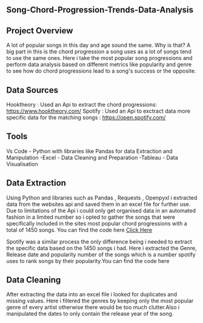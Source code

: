 ## Song-Chord-Progression-Trends-Data-Analysis

## Project Overview

A lot of popular songs in this day and age sound the same. Why is that? A big part in this is the chord progression a song uses as a lot of songs tend to use the same ones. Here i take the most popular song progressions and perform data analysis based on different metrics like popularity and genre to see how do chord progressions lead to a song's success or the opposite.

## Data Sources

Hooktheory : Used an Api to extract the chord progressions: https://www.hooktheory.com/
Spotify : Used an Api to exctract data more specific data for the matching songs : https://open.spotify.com/

## Tools

 Vs Code - Python with libraries like Pandas for data Extraction and Manipulation
-Excel - Data Cleaning and Preparation
-Tableau - Data Visualisation

## Data Extraction 

Using Python and libraries such as Pandas , Requests , Openpyxl i extracted data from the websites api and saved them in an excel file for further use. Due to limitations of the Api i could only get organised data in an automated fashion in a limited number so i opted to gather the songs that were specifically included in the sites most popular chord progressions with a total of 1450 songs. You can find the code here [Click Here](https://github.com/Kobu47/Song-Chord-Progression-Trends-Analysis/blob/main/HooktheoryApi.py)

Spotify was a similar process the only difference being i needed to extract the specific data based on the 1450 songs i had. Here i extracted the Genre, Release date and popularity number of the songs which is a number spotify uses to rank songs by their popularity.You can find the code here

## Data Cleaning 

After extracting the data into an excel file i looked for duplicates and missing values. Here i filtered the genres by keeping only the most popular genre of every artist otherwise there would be too much clutter.Also i manipulated the dates to only contain the release year of the song.
